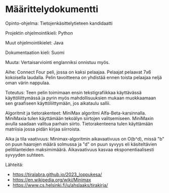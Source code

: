# Määrittelydokumentti

Opinto-ohjelma: Tietojenkäsittelytieteen kandidaatti

Projektin ohjelmointikieli: Python

Muut ohjelmointikielet: Java

Dokumentaation kieli: Suomi

Muuta: Vertaisarviointi englanniksi onnistuu myös.

Aihe: Connect Four peli, jossa on kaksi pelaajaa. Pelaajat pelaavat 7x6 kokoisella laudalla. Pelin tavoitteena on yhdistää ennen toista pelaajaa neljä oman värin nappulaa.

Toteutus: Teen pelin toimimaan ensin tekstigrafiikkaa käyttävässä käyttöliittymässä ja pyrin myös mahdollisuuksien mukaan muokkaamaan sen graafiseen käyttöliittymään, jos aikataulu sallii.

Algoritmit ja tietorakenteet: MiniMax algoritmi Alfa-Beta-karsinnalla. MiniMaxia tulen käyttämään tekoälyn siirtojen valitsemiseen. MiniMaxin avulla saadaan valitua parhain siirto. Tietorakenteena tulen käyttämään matriisia jossa pidän kirjaa siirroista.

Aika ja tila vaativuus: Minimax-algoritmin aikavaativuus on O(b^d), missä "b" on puun haarojen määrä solmussa ja "d" on puun syvyys eli käsiteltävien pelitilanteiden maksimimäärä. Aikavaativuus kasvaa eksponentiaalisesti syvyyden suhteen.

Lähteitä:
- https://tiralabra.github.io/2023_loppukesa/
- https://en.wikipedia.org/wiki/Minimax
- https://www.cs.helsinki.fi/u/ahslaaks/tirakirja/
